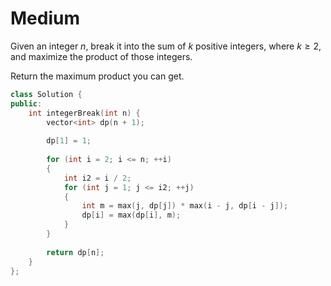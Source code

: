 # Medium

Given an integer $n$, break it into the sum of $k$ positive integers, where $k \geq 2$, and maximize the product of those integers.

Return the maximum product you can get.

```cpp
class Solution {
public:
    int integerBreak(int n) {
        vector<int> dp(n + 1);
        
        dp[1] = 1;
        
        for (int i = 2; i <= n; ++i)
        {
            int i2 = i / 2;
            for (int j = 1; j <= i2; ++j)
            {
                int m = max(j, dp[j]) * max(i - j, dp[i - j]);
                dp[i] = max(dp[i], m);
            }
        }
        
        return dp[n];
    }
};
```
